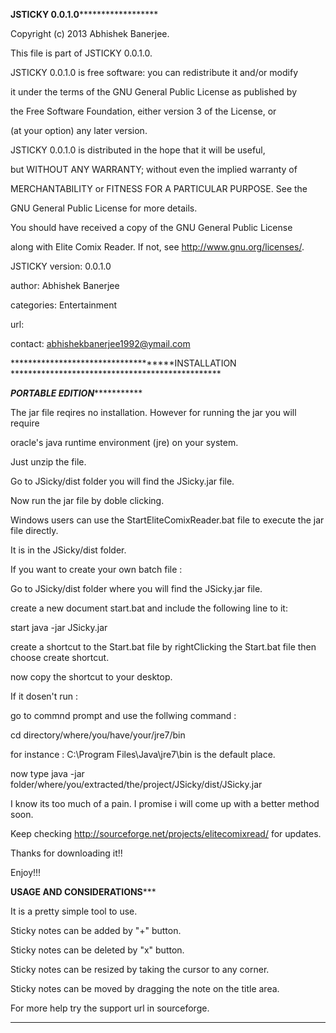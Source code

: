 **********************************JSTICKY 0.0.1.0****************************************************


Copyright (c) 2013 Abhishek Banerjee.

This file is part of JSTICKY 0.0.1.0.
    
JSTICKY 0.0.1.0 is free software: you can redistribute it and/or modify

it under the terms of the GNU General Public License as published by

the Free Software Foundation, either version 3 of the License, or

(at your option) any later version.
    

JSTICKY 0.0.1.0 is distributed in the hope that it will be useful,

but WITHOUT ANY WARRANTY; without even the implied warranty of

MERCHANTABILITY or FITNESS FOR A PARTICULAR PURPOSE.  See the


GNU General Public License for more details.
   

You should have received a copy of the GNU General Public License

along with Elite Comix Reader.  If not, see <http://www.gnu.org/licenses/>.


JSTICKY version: 0.0.1.0


author: Abhishek Banerjee

categories: Entertainment

url: 

contact: abhishekbanerjee1992@ymail.com



************************************INSTALLATION ************************************************



***********************************PORTABLE EDITION**********************************************

The jar file reqires no installation. However for running the jar you will require 

oracle's java runtime environment (jre) on your system.



Just unzip the file.

Go to JSicky/dist folder you will find the JSicky.jar file. 

Now run the jar file by doble clicking. 



Windows users can use the StartEliteComixReader.bat file to execute the jar file directly.

It is in the JSicky/dist folder.



If you want to create your own batch file :

Go to JSicky/dist folder where you will find the JSicky.jar file. 

create a new document start.bat and include the following line to it:

start java -jar JSicky.jar



create a shortcut to the Start.bat file by rightClicking the Start.bat file then choose create shortcut.

now copy the shortcut to your desktop.



If it dosen't run :

go to commnd prompt and use the follwing command :

cd directory/where/you/have/your/jre7/bin



for instance : C:\Program Files\Java\jre7\bin is the default place.



now type java -jar folder/where/you/extracted/the/project/JSicky/dist/JSicky.jar





I know its too much of a pain. I promise i will come up with a better method soon.

Keep checking http://sourceforge.net/projects/elitecomixread/ for updates.



Thanks for downloading it!!

Enjoy!!! 



**************************USAGE AND CONSIDERATIONS*****************************

It is a pretty simple tool to use.

Sticky notes can be added by "+" button.

Sticky notes can be deleted by "x" button.

Sticky notes can be resized by taking the cursor to any corner.

Sticky notes can be moved by dragging the note on the title area.

For more help try the support url in sourceforge.

***********************************************************************************

